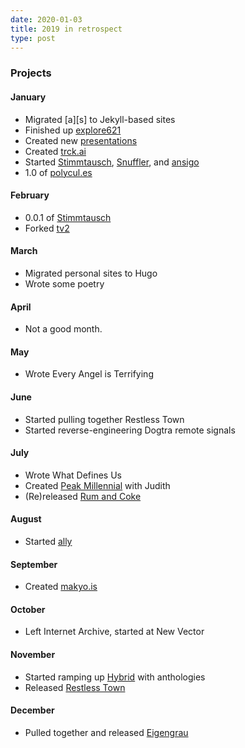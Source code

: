 ```yaml
---
date: 2020-01-03
title: 2019 in retrospect
type: post
---
```


### Projects

#### January

* Migrated \[a\]\[s\] to Jekyll-based sites
* Finished up [explore621](https://explore621.net)
* Created new [presentations](https://presentations.adjectivespecies.com)
* Created [trck.ai](https://trck.ai)
* Started [Stimmtausch](https://stimmtausch.com), [Snuffler](https://snuffler.projects.makyo.io/), and [ansigo](https://ansigo.projects.makyo.io/)
* 1.0 of [polycul.es](https://polycul.es)

#### February

* 0.0.1 of [Stimmtausch](https://stimmtausch.com/2019/02/12/stimmtausch-0.0.1/)
* Forked [tv2](https://tv2.projects.makyo.io)

#### March

* Migrated personal sites to Hugo
* Wrote some poetry

#### April

* Not a good month.

#### May

* Wrote Every Angel is Terrifying

#### June

* Started pulling together Restless Town
* Started reverse-engineering Dogtra remote signals

#### July

* Wrote What Defines Us
* Created [Peak Millennial](https://makyo.github.io/peak-millennial/) with Judith
* (Re)released [Rum and Coke](https://makyo.ink/publications/rum-and-coke)

#### August

* Started [ally](https://ally.id)

#### September

* Created [makyo.is](https://makyo.is)

#### October

* Left Internet Archive, started at New Vector

#### November

* Started ramping up [Hybrid](https://hybrid.ink) with anthologies
* Released [Restless Town](https://makyo.ink/publications/restless-town)

#### December

* Pulled together and released [Eigengrau](https://makyo.ink/publications/eigengrau)
